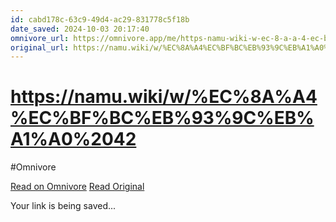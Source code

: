 ```yaml
---
id: cabd178c-63c9-49d4-ac29-831778c5f18b
date_saved: 2024-10-03 20:17:40
omnivore_url: https://omnivore.app/me/https-namu-wiki-w-ec-8-a-a-4-ec-bf-bc-eb-93-9-c-eb-a-1-a-0-2042-192521992ff
original_url: https://namu.wiki/w/%EC%8A%A4%EC%BF%BC%EB%93%9C%EB%A1%A0%2042
---
```


# https://namu.wiki/w/%EC%8A%A4%EC%BF%BC%EB%93%9C%EB%A1%A0%2042
#Omnivore
 
[Read on Omnivore](https://omnivore.app/me/https-namu-wiki-w-ec-8-a-a-4-ec-bf-bc-eb-93-9-c-eb-a-1-a-0-2042-192521992ff)
[Read Original](https://namu.wiki/w/%EC%8A%A4%EC%BF%BC%EB%93%9C%EB%A1%A0%2042)
 
Your link is being saved...